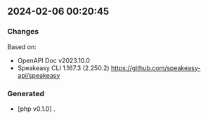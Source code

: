 

## 2024-02-06 00:20:45
### Changes
Based on:
- OpenAPI Doc v2023.10.0 
- Speakeasy CLI 1.167.3 (2.250.2) https://github.com/speakeasy-api/speakeasy
### Generated
- [php v0.1.0] .